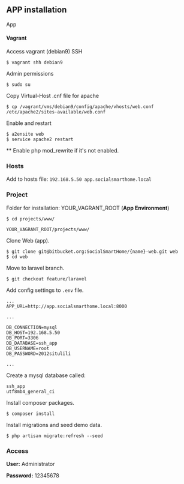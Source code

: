 ## APP installation

App

#### Vagrant

Access vagrant (debian9) SSH

```
$ vagrant shh debian9
```

Admin permissions

```
$ sudo su
```

Copy Virtual-Host .cnf file for apache

```
$ cp /vagrant/vms/debian9/config/apache/vhosts/web.conf /etc/apache2/sites-available/web.conf
```

Enable and restart

```
$ a2ensite web
$ service apache2 restart
```

** Enable php mod_rewrite if it's not enabled.

### Hosts

Add to hosts file: `192.168.5.50 app.socialsmarthome.local`

### Project

Folder for installation: YOUR_VAGRANT_ROOT (**App Environment**)

```
$ cd projects/www/
```

`YOUR_VAGRANT_ROOT/projects/www/`

Clone Web (app).

```
$ git clone git@bitbucket.org:SocialSmartHome/{name}-web.git web
$ cd web
```

Move to laravel branch.

```
$ git checkout feature/laravel
```


Add config settings to `.env` file.

```
...
APP_URL=http://app.socialsmarthome.local:8000

...

DB_CONNECTION=mysql
DB_HOST=192.168.5.50
DB_PORT=3306
DB_DATABASE=ssh_app
DB_USERNAME=root
DB_PASSWORD=2012situlili

...

```

Create a mysql database called:
```
ssh_app
utf8mb4_general_ci
```

Install composer packages.

```
$ composer install
```

Install migrations and seed demo data.

```
$ php artisan migrate:refresh --seed
```

### Access

**User:** Administrator

**Password:** 12345678